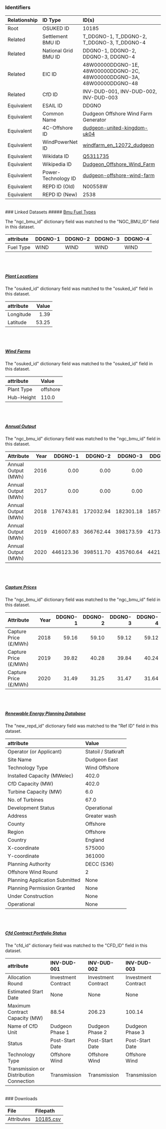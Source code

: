 ### Identifiers

| Relationship   | ID Type              | ID(s)                                                                                                               |
|:---------------|:---------------------|:--------------------------------------------------------------------------------------------------------------------|
| Root           | OSUKED ID            | 10185                                                                                                               |
| Related        | Settlement BMU ID    | T_DDGNO-1, T_DDGNO-2, T_DDGNO-3, T_DDGNO-4                                                                          |
| Related        | National Grid BMU ID | DDGNO-1, DDGNO-2, DDGNO-3, DDGNO-4                                                                                  |
| Related        | EIC ID               | 48W00000DDGNO-1E, 48W00000DDGNO-2C, 48W00000DDGNO-3A, 48W00000DDGNO-48                                              |
| Related        | CfD ID               | INV-DUD-001, INV-DUD-002, INV-DUD-003                                                                               |
| Equivalent     | ESAIL ID             | DDGNO                                                                                                               |
| Equivalent     | Common Name          | Dudgeon Offshore Wind Farm Generator                                                                                |
| Equivalent     | 4C-Offshore ID       | [dudgeon-united-kingdom-uk04](https://www.4coffshore.com/windfarms/united-kingdom/dudgeon-united-kingdom-uk04.html) |
| Equivalent     | WindPowerNet ID      | [windfarm_en_12072_dudgeon](https://www.thewindpower.net/windfarm_en_12072_dudgeon.php)                             |
| Equivalent     | Wikidata ID          | [Q5311735](https://www.wikidata.org/wiki/Q5311735)                                                                  |
| Equivalent     | Wikipedia ID         | [Dudgeon_Offshore_Wind_Farm](https://en.wikipedia.org/wiki/Dudgeon_Offshore_Wind_Farm)                              |
| Equivalent     | Power-Technology ID  | [dudgeon-offshore-wind-farm](https://www.power-technology.com/projects/dudgeon-offshore-wind-farm)                  |
| Equivalent     | REPD ID (Old)        | N00558W                                                                                                             |
| Equivalent     | REPD ID (New)        | 2538                                                                                                                |

<br>
### Linked Datasets
##### <a href="https://raw.githubusercontent.com/OSUKED/Dictionary-Datasets/main/datasets/bmu-fuel-types/datapackage.json">Bmu Fuel Types</a>



The "ngc_bmu_id" dictionary field was matched to the "NGC_BMU_ID" field in this dataset.

| attribute   | DDGNO-1   | DDGNO-2   | DDGNO-3   | DDGNO-4   |
|:------------|:----------|:----------|:----------|:----------|
| Fuel Type   | WIND      | WIND      | WIND      | WIND      |

<br><br>
##### <a href="https://raw.githubusercontent.com/OSUKED/Dictionary-Datasets/main/datasets/plant-locations/datapackage.json">Plant Locations</a>



The "osuked_id" dictionary field was matched to the "osuked_id" field in this dataset.

| attribute   |   Value |
|:------------|--------:|
| Longitude   |    1.39 |
| Latitude    |   53.25 |

<br><br>
##### <a href="https://raw.githubusercontent.com/OSUKED/Dictionary-Datasets/main/datasets/wind-farms/datapackage.json">Wind Farms</a>



The "osuked_id" dictionary field was matched to the "osuked_id" field in this dataset.

| attribute   | Value    |
|:------------|:---------|
| Plant Type  | offshore |
| Hub-Height  | 110.0    |

<br><br>
##### <a href="https://raw.githubusercontent.com/OSUKED/Dictionary-Datasets/main/datasets/annual-output/datapackage.json">Annual Output</a>



The "ngc_bmu_id" dictionary field was matched to the "ngc_bmu_id" field in this dataset.

| Attribute           |   Year |   DDGNO-1 |   DDGNO-2 |   DDGNO-3 |   DDGNO-4 |
|:--------------------|-------:|----------:|----------:|----------:|----------:|
| Annual Output (MWh) |   2016 |      0.00 |      0.00 |      0.00 |      0.00 |
| Annual Output (MWh) |   2017 |      0.00 |      0.00 |      0.00 |      0.00 |
| Annual Output (MWh) |   2018 | 176743.81 | 172032.94 | 182301.18 | 185793.67 |
| Annual Output (MWh) |   2019 | 416007.83 | 366762.44 | 398173.59 | 417384.72 |
| Annual Output (MWh) |   2020 | 446123.36 | 398511.70 | 435760.64 | 442121.23 |

<br><br>
##### <a href="https://raw.githubusercontent.com/OSUKED/Dictionary-Datasets/main/datasets/capture-prices/datapackage.json">Capture Prices</a>



The "ngc_bmu_id" dictionary field was matched to the "ngc_bmu_id" field in this dataset.

| Attribute             |   Year |   DDGNO-1 |   DDGNO-2 |   DDGNO-3 |   DDGNO-4 |
|:----------------------|-------:|----------:|----------:|----------:|----------:|
| Capture Price (£/MWh) |   2018 |     59.16 |     59.10 |     59.12 |     59.12 |
| Capture Price (£/MWh) |   2019 |     39.82 |     40.28 |     39.84 |     40.24 |
| Capture Price (£/MWh) |   2020 |     31.49 |     31.25 |     31.47 |     31.64 |

<br><br>
##### <a href="https://raw.githubusercontent.com/OSUKED/Dictionary-Datasets/main/datasets/renewable-energy-planning-database/datapackage.json">Renewable Energy Planning Database</a>



The "new_repd_id" dictionary field was matched to the "Ref ID" field in this dataset.

| attribute                      | Value               |
|:-------------------------------|:--------------------|
| Operator (or Applicant)        | Statoil / Statkraft |
| Site Name                      | Dudgeon East        |
| Technology Type                | Wind Offshore       |
| Installed Capacity (MWelec)    | 402.0               |
| CfD Capacity (MW)              | 402.0               |
| Turbine Capacity (MW)          | 6.0                 |
| No. of Turbines                | 67.0                |
| Development Status             | Operational         |
| Address                        | Greater wash        |
| County                         | Offshore            |
| Region                         | Offshore            |
| Country                        | England             |
| X-coordinate                   | 575000              |
| Y-coordinate                   | 361000              |
| Planning Authority             | DECC (S36)          |
| Offshore Wind Round            | 2                   |
| Planning Application Submitted | None                |
| Planning Permission Granted    | None                |
| Under Construction             | None                |
| Operational                    | None                |

<br><br>
##### <a href="https://raw.githubusercontent.com/OSUKED/Dictionary-Datasets/main/datasets/cfd-contract-portfolio-status/datapackage.json">Cfd Contract Portfolio Status</a>



The "cfd_id" dictionary field was matched to the "CFD_ID" field in this dataset.

| attribute                               | INV-DUD-001         | INV-DUD-002         | INV-DUD-003         |
|:----------------------------------------|:--------------------|:--------------------|:--------------------|
| Allocation Round                        | Investment Contract | Investment Contract | Investment Contract |
| Estimated Start Date                    | None                | None                | None                |
| Maximum Contract Capacity (MW)          | 88.54               | 206.23              | 100.14              |
| Name of CfD Unit                        | Dudgeon Phase 1     | Dudgeon Phase 2     | Dudgeon Phase 3     |
| Status                                  | Post-Start Date     | Post-Start Date     | Post-Start Date     |
| Technology Type                         | Offshore Wind       | Offshore Wind       | Offshore Wind       |
| Transmission or Distribution Connection | Transmission        | Transmission        | Transmission        |


<br>
### Downloads


| File       | Filepath                                                                              |
|:-----------|:--------------------------------------------------------------------------------------|
| Attributes | [10185.csv](https://osuked.github.io/Power-Station-Dictionary/object_attrs/10185.csv) |
